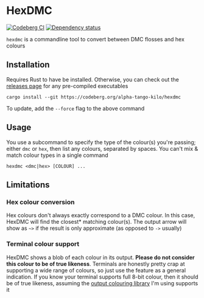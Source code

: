 # HexDMC

[![Codeberg CI](https://ci.codeberg.org/api/badges/alpha-tango-kilo/hexdmc/status.svg)](https://ci.codeberg.org/alpha-tango-kilo/hexdmc)
[![Dependency status](https://deps.rs/repo/github/alpha-tango-kilo/hexdmc/status.svg)](https://deps.rs/repo/github/alpha-tango-kilo/hexdmc)

`hexdmc` is a commandline tool to convert between DMC flosses and hex colours

## Installation

Requires Rust to have be installed.
Otherwise, you can check out the [releases page](https://codeberg.org/alpha-tango-kilo/hexdmc/releases) for any pre-compiled executables

```shell
cargo install --git https://codeberg.org/alpha-tango-kilo/hexdmc
```

To update, add the `--force` flag to the above command

## Usage

You use a subcommand to specify the type of the colour(s) you're passing; either `dmc` or `hex`, then list any colours, separated by spaces.
You can't mix & match colour types in a single command

```
hexdmc <dmc|hex> [COLOUR] ...
```

## Limitations

### Hex colour conversion

Hex colours don't always exactly correspond to a DMC colour.
In this case, HexDMC will find the closest* matching colour(s).
The output arrow will show as `~>` if the result is only approximate (as opposed to `->` usually)

### Terminal colour support

HexDMC shows a blob of each colour in its output.
**Please do not consider this colour to be of true likeness**.
Terminals are honestly pretty crap at supporting a wide range of colours, so just use the feature as a general indication.
If you know your terminal supports full 8-bit colour, then it should be of true likeness, assuming the [output colouring library](https://lib.rs/crates/owo-colors) I'm using supports it
